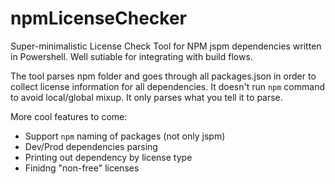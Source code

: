 # npmLicenseChecker
Super-minimalistic License Check Tool for NPM jspm dependencies written in Powershell. Well sutiable for integrating with build flows.

The tool parses npm folder and goes through all packages.json in order to collect license information for all dependencies.
It doesn't run `npm` command to avoid local/global mixup. It only parses what you tell it to parse.

More cool features to come:
- Support `npm` naming of packages (not only jspm)
- Dev/Prod dependencies parsing
- Printing out dependency by license type
- Finidng "non-free" licenses
